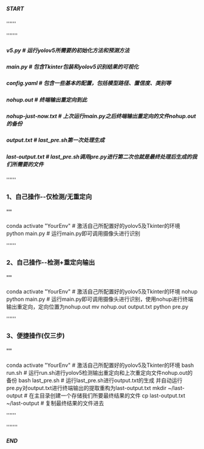 ##### __START__

''''''

'''''''

##### v5.py # 运行yolov5所需要的初始化方法和预测方法
##### main.py # 包含Tkinter包装和yolov5识别结果的可视化
##### config.yaml # 包含一些基本的配置，包括模型路径、置信度、类别等
##### nohup.out # 终端输出重定向到此
##### nohup-just-now.txt # 上次运行main.py之后终端输出重定向的文件nohup.out的备份
##### output.txt # last_pre.sh第一次处理生成
##### last-output.txt # last_pre.sh调用pre.py进行第二次也就是最终处理后生成的我们所需要的文件

''''''

### 1、自己操作--仅检测/无重定向

#### '''
conda activate "YourEnv" # 激活自己所配置好的yolov5及Tkinter的环境
python main.py # 运行main.py即可调用摄像头进行识别

''''''

### 2、自己操作--检测+重定向输出

#### '''
conda activate "YourEnv" # 激活自己所配置好的yolov5及Tkinter的环境
nohup python main.py # 运行main.py即可调用摄像头进行识别，使用nohup进行终端输出重定向，定向位置为nohup.out
mv nohup.out output.txt
python pre.py

''''''

### 3、便捷操作(仅三步)

#### '''
conda activate "YourEnv" # 激活自己所配置好的yolov5及Tkinter的环境
bash run.sh # 运行run.sh进行yolov5检测输出重定向和上次重定向文件nohup.out的备份
bash last_pre.sh # 运行last_pre.sh进行output.txt的生成 并自动运行pre.py对output.txt进行终端输出的提取重构为last-output.txt
mkdir ~/last-output # 在主目录创建一个存储我们所要最终结果的文件
cp last-output.txt ~/last-output # 复制最终结果的文件进去

''''''

'''''''

##### __END__

